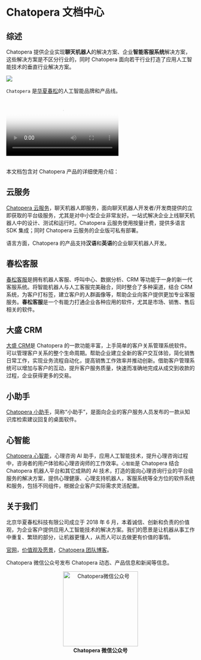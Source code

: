 # Chatopera 文档中心

## 综述

Chatopera 提供企业实现**聊天机器人**的解决方案、企业**智能客服系统**解决方案，这些解决方案是不区分行业的，同时 Chatopera 面向若干行业打造了应用人工智能技术的垂直行业解决方案。

![](/images/products/trademark-chatopera.png)

`Chatopera` 是[华夏春松](https://www.chatopera.com)的人工智能品牌和产品线。

<video controls="" poster="images/products/introduction-video-cover.jpg" >
  <source
    src="https://www.chatopera.com/files/introduction.mp4"
    type="video/mp4;codecs=&quot;avc1.42E01E, mp4a.40.2&quot;"
  >
</video>
</br>
</br>

本文档包含对 Chatopera 产品的详细使用介绍：

## 云服务

[Chatopera 云服务](/products/chatbot-platform/index.html)，聊天机器人即服务，面向聊天机器人开发者/开发商提供的立即获取的平台级服务，尤其是对中小型企业非常友好。一站式解决企业上线聊天机器人中的设计、测试和运行时。Chatopera 云服务使用按量计费，提供多语言 SDK 集成；同时 Chatopera 云服务的企业版可私有部署。

语言方面，Chatopera 的产品支持**汉语**和**英语**的企业聊天机器人开发。

## 春松客服

[春松客服](/products/cskefu/index.html)是拥有机器人客服、呼叫中心、数据分析、CRM 等功能于一身的新一代客服系统。将智能机器人与人工客服完美融合，同时整合了多种渠道，结合 CRM 系统，为客户打标签，建立客户的人群画像等，帮助企业向客户提供更加专业客服服务。**春松客服**是一个有能力打通企业各种应用的软件，尤其是市场、销售、售后相关的软件。

## 大盛 CRM

[大盛 CRM](/products/dscrm/index.html)是 Chatopera 的一款功能丰富，上手简单的客户关系管理系统软件。可以管理客户关系的整个生命周期。帮助企业建立全新的客户交互体验，简化销售日常工作，实现业务流程自动化，提高销售工作效率并推动创新。借助客户管理系统可以增加与客户的互动，提升客户服务质量，快速而准确地完成从成交到收款的过程，企业获得更多的交易。

## 小助手

[Chatopera 小助手](/products/chatbot-platform/faq.html#知识库小助手)，简称“小助手”，是面向企业的客户服务人员发布的一款从知识库检索建议回复的桌面软件。

## 心智能

[Chatopera 心智能](/products/psych-assistant/index.html)，心理咨询 AI 助手，应用人工智能技术，提升心理咨询过程中，咨询者的用户体验和心理咨询师的工作效率。`心智能`是 Chatopera 结合 Chatopera 机器人平台和其它成熟的 AI 技术，打造的面向心理咨询行业的平台级服务的解决方案，提供心理健康、心理支持机器人，客服系统等全方位的软件系统和服务，包括不同组件，根据企业客户实际需求灵活配置。

## 关于我们

北京华夏春松科技有限公司成立于 2018 年 6 月，本着诚信、创新和负责的价值观，为企业客户提供应用人工智能技术的解决方案。我们的愿景是让机器从事工作中重复、繁琐的部分，让机器更懂人，从而人可以去做更有价值的事情。

[官网](https://www.chatopera.com/)，[价值观及愿景](https://pre-angel.com/chatopera-ceo-letter/)，[Chatopera 团队博客](https://blog.chatopera.com)。

Chatopera 微信公众号发布 Chatopera 动态、产品信息和新闻等信息。

<p align="center">
<img width="200" src="images/products/chatopera_gzh_1.png" alt="Chatopera微信公众号" />
</br>
<b>Chatopera 微信公众号</b>
</p>
